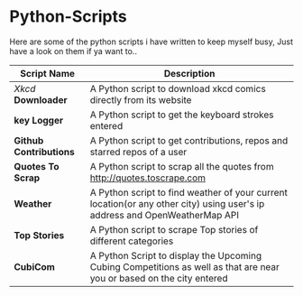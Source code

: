 # Python-Scripts
Here are some of the python scripts i have written to keep myself busy, Just have a look on them if ya want to..

|  Script Name        |          Description           |
|  ----------------------  | -----------------------------  |
|*Xkcd* **Downloader**  | A Python script to download xkcd comics directly from its website |
|**key Logger**  | A Python script to get the keyboard strokes entered |
|**Github Contributions**  | A Python script to get contributions, repos and starred repos of a user |
|**Quotes To Scrap**  | A Python script to scrap all the quotes from http://quotes.toscrape.com  |
|**Weather**  | A Python script to find weather of your current location(or any other city) using user's ip address and OpenWeatherMap API |
|**Top Stories**  | A Python script to scrape Top stories of different categories |
|**CubiCom**  | A Python Script to display the Upcoming Cubing Competitions as well as that are near you or based on the city entered |
